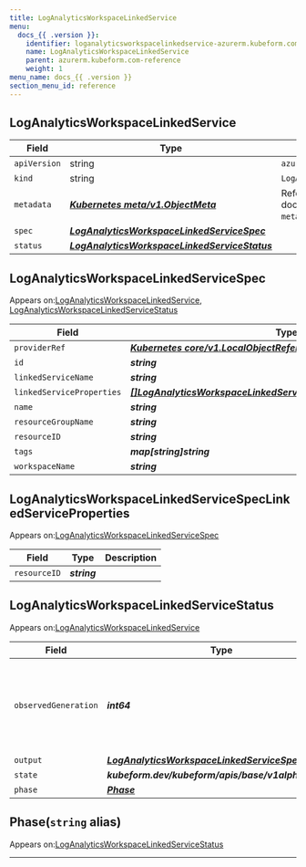 ```yaml
---
title: LogAnalyticsWorkspaceLinkedService
menu:
  docs_{{ .version }}:
    identifier: loganalyticsworkspacelinkedservice-azurerm.kubeform.com
    name: LogAnalyticsWorkspaceLinkedService
    parent: azurerm.kubeform.com-reference
    weight: 1
menu_name: docs_{{ .version }}
section_menu_id: reference
---
```


## LogAnalyticsWorkspaceLinkedService
| Field | Type | Description |
| ------ | ----- | ----------- |
| `apiVersion` | string | `azurerm.kubeform.com/v1alpha1` |
|    `kind` | string | `LogAnalyticsWorkspaceLinkedService` |
| `metadata` | ***[Kubernetes meta/v1.ObjectMeta](https://kubernetes.io/docs/reference/generated/kubernetes-api/v1.13/#objectmeta-v1-meta)***|Refer to the Kubernetes API documentation for the fields of the `metadata` field.|
| `spec` | ***[LogAnalyticsWorkspaceLinkedServiceSpec](#loganalyticsworkspacelinkedservicespec)***||
| `status` | ***[LogAnalyticsWorkspaceLinkedServiceStatus](#loganalyticsworkspacelinkedservicestatus)***||
## LogAnalyticsWorkspaceLinkedServiceSpec

Appears on:[LogAnalyticsWorkspaceLinkedService](#loganalyticsworkspacelinkedservice), [LogAnalyticsWorkspaceLinkedServiceStatus](#loganalyticsworkspacelinkedservicestatus)

| Field | Type | Description |
| ------ | ----- | ----------- |
| `providerRef` | ***[Kubernetes core/v1.LocalObjectReference](https://kubernetes.io/docs/reference/generated/kubernetes-api/v1.13/#localobjectreference-v1-core)***||
| `id` | ***string***||
| `linkedServiceName` | ***string***| ***(Optional)*** |
| `linkedServiceProperties` | ***[[]LogAnalyticsWorkspaceLinkedServiceSpecLinkedServiceProperties](#loganalyticsworkspacelinkedservicespeclinkedserviceproperties)***| ***(Optional)*** |
| `name` | ***string***| ***(Optional)*** |
| `resourceGroupName` | ***string***||
| `resourceID` | ***string***| ***(Optional)*** |
| `tags` | ***map[string]string***| ***(Optional)*** |
| `workspaceName` | ***string***||
## LogAnalyticsWorkspaceLinkedServiceSpecLinkedServiceProperties

Appears on:[LogAnalyticsWorkspaceLinkedServiceSpec](#loganalyticsworkspacelinkedservicespec)

| Field | Type | Description |
| ------ | ----- | ----------- |
| `resourceID` | ***string***||
## LogAnalyticsWorkspaceLinkedServiceStatus

Appears on:[LogAnalyticsWorkspaceLinkedService](#loganalyticsworkspacelinkedservice)

| Field | Type | Description |
| ------ | ----- | ----------- |
| `observedGeneration` | ***int64***| ***(Optional)*** Resource generation, which is updated on mutation by the API Server.|
| `output` | ***[LogAnalyticsWorkspaceLinkedServiceSpec](#loganalyticsworkspacelinkedservicespec)***| ***(Optional)*** |
| `state` | ***kubeform.dev/kubeform/apis/base/v1alpha1.State***| ***(Optional)*** |
| `phase` | ***[Phase](#phase)***| ***(Optional)*** |
## Phase(`string` alias)

Appears on:[LogAnalyticsWorkspaceLinkedServiceStatus](#loganalyticsworkspacelinkedservicestatus)

---
